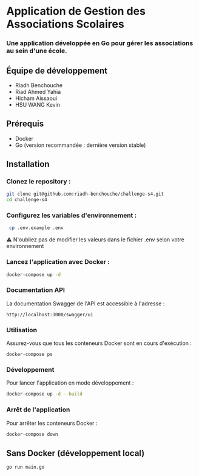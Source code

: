 # Application de Gestion des Associations Scolaires

### Une application développée en Go pour gérer les associations au sein d'une école.

## Équipe de développement

* Riadh Benchouche
* Riad Ahmed Yahia
* Hicham Aissaoui
* HSU WANG Kevin

## Prérequis

* Docker
* Go (version recommandée : dernière version stable)

## Installation

### Clonez le repository :

```bash
git clone git@github.com:riadh-benchouche/challenge-s4.git
cd challenge-s4
```

### Configurez les variables d'environnement :

```bash
 cp .env.example .env
```

⚠️ N'oubliez pas de modifier les valeurs dans le fichier .env selon votre environnement

### Lancez l'application avec Docker :

```bash
docker-compose up -d
```

### Documentation API

La documentation Swagger de l'API est accessible à l'adresse :

`http://localhost:3000/swagger/ui`

### Utilisation

Assurez-vous que tous les conteneurs Docker sont en cours d'exécution :

`docker-compose ps`

### Développement

Pour lancer l'application en mode développement :

```bash
docker-compose up -d --build
```

### Arrêt de l'application

Pour arrêter les conteneurs Docker :

```bash
docker-compose down
```

## Sans Docker (développement local)

```bash
go run main.go
```
